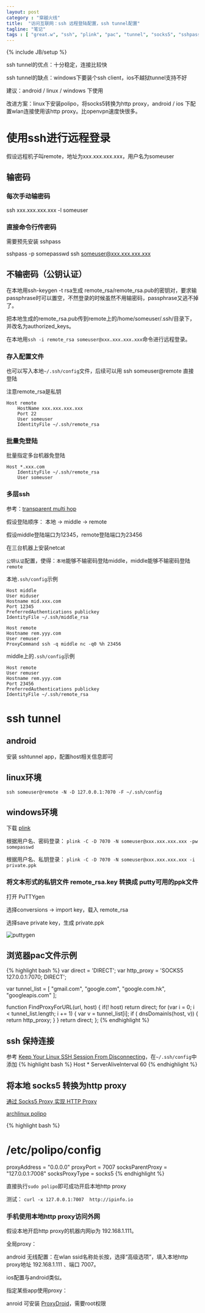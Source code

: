 ```yaml
---
layout: post
category : "穿越火线"
title:  "访问互联网：ssh 远程登陆配置，ssh tunnel配置"
tagline: "笔记"
tags : [ "great.w", "ssh", "plink", "pac", "tunnel", "socks5", "sshpass" ]
---
```

{% include JB/setup %}

ssh tunnel的优点：十分稳定，连接比较快

ssh tunnel的缺点：windows下要装个ssh client，ios不越狱tunnel支持不好

建议：android / linux / windows 下使用

改进方案：linux下安装polipo，将socks5转换为http proxy，android / ios 下配置wlan连接使用该http proxy。比openvpn速度快很多。

# 使用ssh进行远程登录

假设远程机子叫remote，地址为xxx.xxx.xxx.xxx，用户名为someuser

## 输密码

### 每次手动输密码

ssh xxx.xxx.xxx.xxx -l someuser

### 直接命令行传密码

需要预先安装 sshpass

sshpass -p somepasswd ssh someuser@xxx.xxx.xxx.xxx

## 不输密码（公钥认证）

在本地用ssh-keygen -t rsa生成 remote_rsa/remote_rsa.pub的密钥对，要求输passphrase时可以置空，不然登录的时候虽然不用输密码，passphrase又逃不掉了。

把本地生成的remote_rsa.pub传到remote上的/home/someuser/.ssh/目录下，并改名为authorized_keys。

在本地用``ssh -i remote_rsa someuser@xxx.xxx.xxx.xxx``命令进行远程登录。 

### 存入配置文件

也可以写入本地``~/.ssh/config``文件，后续可以用 ssh someuser@remote 直接登陆

注意remote_rsa是私钥

    Host remote
        HostName xxx.xxx.xxx.xxx
        Port 22
        User someuser
        IdentityFile ~/.ssh/remote_rsa


### 批量免登陆

批量指定多台机器免登陆

```
Host *.xxx.com
    IdentityFile ~/.ssh/remote_rsa
    User someuser
```

### 多层ssh

参考：[transparent multi hop](http://sshmenu.sourceforge.net/articles/transparent-mulithop.html)

假设登陆顺序： 本地 -> middle -> remote

假设middle登陆端口为12345，remote登陆端口为23456

在三台机器上安装netcat

``公钥认证``配置，使得：``本地``能够不输密码登陆middle，middle能够不输密码登陆``remote``

本地``.ssh/config``示例

    Host middle
    User miduser
    Hostname mid.xxx.com
    Port 12345
    PreferredAuthentications publickey
    IdentityFile ~/.ssh/middle_rsa

    Host remote
    Hostname rem.yyy.com
    User remuser
    ProxyCommand ssh -q middle nc -q0 %h 23456

middle上的``.ssh/config``示例

    Host remote
    User remuser
    Hostname rem.yyy.com
    Port 23456
    PreferredAuthentications publickey
    IdentityFile ~/.ssh/remote_rsa

# ssh tunnel

## android 

安装 sshtunnel app，配置host相关信息即可

## linux环境

``ssh someuser@remote -N -D 127.0.0.1:7070 -F ~/.ssh/config``

## windows环境

下载 [plink](http://www.chiark.greenend.org.uk/~sgtatham/putty/download.html)

根据用户名、密码登录： ``plink -C -D 7070 -N someuser@xxx.xxx.xxx.xxx -pw somepasswd``

根据用户名、私钥登录： ``plink -C -D 7070 -N someuser@xxx.xxx.xxx.xxx -i private.ppk``

### 将文本形式的私钥文件 remote_rsa.key 转换成 putty可用的ppk文件

打开 PuTTYgen

选择conversions -> import key，载入 remote_rsa

选择save private key，生成 private.ppk

![puttygen](/assets/posts/puttygen.jpg)

## 浏览器pac文件示例

{% highlight bash %}
var direct = 'DIRECT';
var http_proxy = 'SOCKS5 127.0.0.1:7070; DIRECT';

var tunnel_list = [
"gmail.com",
"google.com",
"google.com.hk",
"googleapis.com"
];

function FindProxyForURL(url, host) {
    if(! host) return direct;
    for (var i = 0; i < tunnel_list.length; i += 1) {
        var v = tunnel_list[i];
        if ( dnsDomainIs(host, v)) {
            return http_proxy;
        }
    }
    return direct;
};
{% endhighlight %}

## ssh 保持连接
参考 [Keep Your Linux SSH Session From Disconnecting](http://www.howtogeek.com/howto/linux/keep-your-linux-ssh-session-from-disconnecting/)，在``~/.ssh/config``中添加
{% highlight bash %}
Host *
  ServerAliveInterval 60
{% endhighlight %}

## 将本地 socks5 转换为http proxy

[通过 Socks5 Proxy 实现 HTTP Proxy](http://cs-cjl.com/2014/10/29/http_proxy)

[archlinux polipo](https://wiki.archlinux.org/index.php/Polipo_%28%E7%AE%80%E4%BD%93%E4%B8%AD%E6%96%87%29)

{% highlight bash %}
# /etc/polipo/config
proxyAddress = "0.0.0.0"
proxyPort = 7007
socksParentProxy = "127.0.0.1:7008"
socksProxyType = socks5
{% endhighlight %}

直接执行``sudo polipo``即可成功开启本地http proxy

测试： ``curl -x 127.0.0.1:7007  http://ipinfo.io``

### 手机使用本地http proxy访问外网

假设本地开启http proxy的机器内网ip为 192.168.1.111。

全局proxy：

android 无线配置：在wlan ssid名称处长按，选择“高级选项”，填入本地http proxy地址 192.168.1.111 、端口 7007。

ios配置与android类似。

指定某些app使用proxy：

anroid 可安装 [ProxyDroid](https://play.google.com/store/apps/details?id=org.proxydroid)，需要root权限


